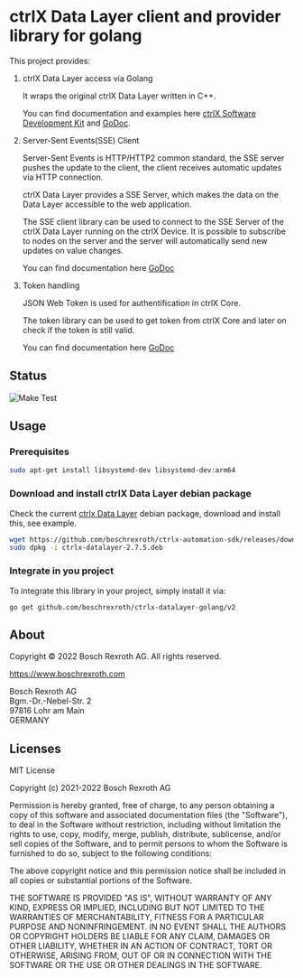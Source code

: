 # ctrlX Data Layer client and provider library for golang

This project provides:
  
1. ctrlX Data Layer access via Golang

    It wraps the original ctrlX Data Layer written in C++.

    You can find documentation and examples here [ctrlX Software Development Kit](https://boschrexroth.github.io/ctrlx-automation-sdk/) and [GoDoc](https://pkg.go.dev/github.com/boschrexroth/ctrlx-datalayer-golang/v2/pkg/datalayer).

2. Server-Sent Events(SSE) Client

    Server-Sent Events is HTTP/HTTP2 common standard, the SSE server pushes the update to the client, the client receives automatic updates via HTTP connection. 

    ctrlX Data Layer provides a SSE Server, which makes the data on the Data Layer accessible to the web application.  

    The SSE client library can be used to connect to the SSE Server of the ctrlX Data Layer running on the ctrlX Device. It is possible to subscribe to nodes on the server and the server will automatically send new updates on value changes.

    You can find documentation here [GoDoc](https://pkg.go.dev/github.com/boschrexroth/ctrlx-datalayer-golang/v2/pkg/sseclient)

3. Token handling

    JSON Web Token is used for authentification in ctrlX Core. 

    The token library can be used to get token from ctrlX Core and later on check if the token is still valid. 

    You can find documentation here [GoDoc](https://pkg.go.dev/github.com/boschrexroth/ctrlx-datalayer-golang/v2/pkg/token)

## Status


![Make Test](https://github.com/boschrexroth/ctrlx-datalayer-golang/actions/workflows/main.yml/badge.svg)

## Usage

### Prerequisites

```bash
sudo apt-get install libsystemd-dev libsystemd-dev:arm64
```

### Download and install ctrlX Data Layer debian package

Check the current [ctrlx Data Layer](https://github.com/boschrexroth/ctrlx-automation-sdk/releases) debian package, download and install this, see example.

```bash
wget https://github.com/boschrexroth/ctrlx-automation-sdk/releases/download/3.2.0/ctrlx-datalayer-2.7.5.deb
sudo dpkg -i ctrlx-datalayer-2.7.5.deb
```

### Integrate in you project

To integrate this library in your project, simply install it via:

`go get github.com/boschrexroth/ctrlx-datalayer-golang/v2`

## About

Copyright © 2022 Bosch Rexroth AG. All rights reserved.

<https://www.boschrexroth.com>

Bosch Rexroth AG  
Bgm.-Dr.-Nebel-Str. 2  
97816 Lohr am Main  
GERMANY

## Licenses

MIT License

Copyright (c) 2021-2022 Bosch Rexroth AG

Permission is hereby granted, free of charge, to any person obtaining a copy
of this software and associated documentation files (the "Software"), to deal
in the Software without restriction, including without limitation the rights
to use, copy, modify, merge, publish, distribute, sublicense, and/or sell
copies of the Software, and to permit persons to whom the Software is
furnished to do so, subject to the following conditions:

The above copyright notice and this permission notice shall be included in all
copies or substantial portions of the Software.

THE SOFTWARE IS PROVIDED "AS IS", WITHOUT WARRANTY OF ANY KIND, EXPRESS OR
IMPLIED, INCLUDING BUT NOT LIMITED TO THE WARRANTIES OF MERCHANTABILITY,
FITNESS FOR A PARTICULAR PURPOSE AND NONINFRINGEMENT. IN NO EVENT SHALL THE
AUTHORS OR COPYRIGHT HOLDERS BE LIABLE FOR ANY CLAIM, DAMAGES OR OTHER
LIABILITY, WHETHER IN AN ACTION OF CONTRACT, TORT OR OTHERWISE, ARISING FROM,
OUT OF OR IN CONNECTION WITH THE SOFTWARE OR THE USE OR OTHER DEALINGS IN THE
SOFTWARE.
